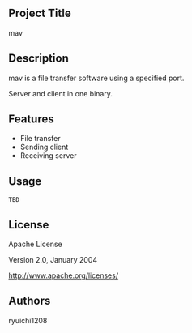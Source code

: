 ## Project Title
mav

## Description
mav is a file transfer software using a specified port.

Server and client in one binary.

## Features
* File transfer
* Sending client
* Receiving server

## Usage

```
TBD
```

## License
Apache License

Version 2.0, January 2004

http://www.apache.org/licenses/

## Authors
ryuichi1208

